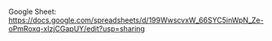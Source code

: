 Google Sheet: https://docs.google.com/spreadsheets/d/199WwscvxW_66SYC5inWpN_Ze-oPmRoxq-xIzjCGapUY/edit?usp=sharing
